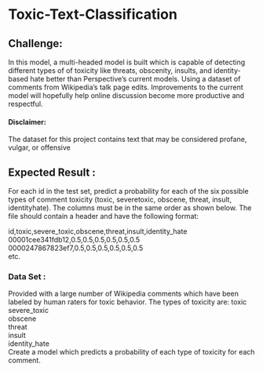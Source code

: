 # Toxic-Text-Classification

## Challenge:
In this model, a multi-headed model is built which is capable of detecting different types of of toxicity like threats, obscenity, insults, and identity-based hate better than Perspective’s current models. Using a dataset of comments from Wikipedia’s talk page edits. Improvements to the current model will hopefully help online discussion become more productive and respectful.
#### Disclaimer:
The dataset for this project contains text that may be considered profane, vulgar, or offensive
## Expected Result :
For each id in the test set, predict a probability for each of the six possible types of comment toxicity (toxic, severetoxic, obscene, threat, insult, identityhate). The columns must be in the same order as shown below. The file should contain a header and have the following format:

id,toxic,severe_toxic,obscene,threat,insult,identity_hate <br>
00001cee341fdb12,0.5,0.5,0.5,0.5,0.5,0.5<br>
0000247867823ef7,0.5,0.5,0.5,0.5,0.5,0.5<br>
etc.

### Data Set :
Provided with a large number of Wikipedia comments which have been labeled by human raters for toxic behavior. The types of toxicity are:
toxic<br>
severe_toxic<br>
obscene<br>
threat<br>
insult<br>
identity_hate<br>
Create a model which predicts a probability of each type of toxicity for each comment.
